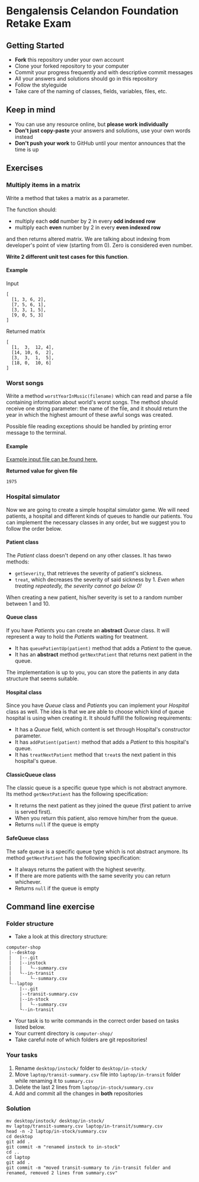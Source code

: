 # Bengalensis Celandon Foundation Retake Exam

## Getting Started

- **Fork** this repository under your own account
- Clone your forked repository to your computer
- Commit your progress frequently and with descriptive commit messages
- All your answers and solutions should go in this repository
- Follow the styleguide
- Take care of the naming of classes, fields, variables, files, etc.

## Keep in mind

- You can use any resource online, but **please work individually**
- **Don't just copy-paste** your answers and solutions,
  use your own words instead
- **Don't push your work** to GitHub until your mentor announces
  that the time is up

## Exercises

### Multiply items in a matrix

Write a method that takes a matrix as a parameter.

The function should:

- multiply each **odd** number by 2 in every **odd indexed row**
- multiply each **even** number by 2 in every **even indexed row**

and then returns altered matrix. We are talking about indexing from
developer's point of view (starting from 0). Zero is considered even number.

**Write 2 different unit test cases for this function**.

#### Example

Input

```text
[
  [1, 3, 6, 2],
  [7, 5, 6, 1],
  [3, 3, 1, 5],
  [9, 0, 5, 3]
]
```

Returned matrix

```text
[
  [1,  3,  12, 4],
  [14, 10, 6,  2],
  [3,  3,  1,  5],
  [18, 0,  10, 6]
]
```

### Worst songs

Write a method `worstYearInMusic(filename)` which can read and parse a file containing information about world's worst songs.
The method should receive one string parameter: the name of the file, and it should return the year
in which the highest amount of these awful songs was created.

Possible file reading exceptions should be handled by printing error message to the terminal.

#### Example

[Example input file can be found here.](./100worst.csv)

**Returned value for given file**

```text
1975
```

### Hospital simulator

Now we are going to create a simple hospital simulator game. We will need
patients, a hospital and different kinds of queues to handle our patients.
You can implement the necessary classes in any order, but we suggest you to
follow the order below.

#### Patient class

The *Patient* class doesn't depend on any other classes.
It has twwo methods:

- `getSeverity`, that retrieves the severity of patient's sickness.
- `treat`, which decreases the severity of said sickness by 1. *Even when treating repeatedly, the severity cannot go below 0!*

When creating a new patient, his/her severity is set to a random number between 1 and 10.

#### Queue class

If you have *Patient*s you can create an **abstract** *Queue* class. It will represent a way to hold the *Patient*s waiting for treatment.

- It has `queuePatientUp(patient)` method that adds a *Patient* to the queue.
- It has an **abstract** method `getNextPatient` that returns next patient in the queue.

The implementation is up to you, you can store the patients in any data structure that seems suitable.

#### Hospital class

Since you have *Queue* class and *Patient*s you can implement your *Hospital*
class as well.  The idea is that we are able to choose which kind of queue
hospital is using when creating it. It should fulfill the following requirements:

- It has a *Queue* field, which content is set through Hospital's constructor parameter.
- It has `addPatient(patient)` method that adds a *Patient* to this hospital's queue.
- It has `treatNextPatient` method that `treat`s the next patient in this hospital's queue.

#### ClassicQueue class

The classic queue is a specific queue type which is not abstract anymore. Its method
`getNextPatient` has the following specification:

- It returns the next patient as they joined the queue (first patient to arrive is served first).
- When you return this patient, also remove him/her from the queue.
- Returns `null` if the queue is empty

#### SafeQueue class

The safe queue is a specific queue type which is not abstract anymore. Its method
`getNextPatient` has the following specification:

- It always returns the patient with the highest severity.
- If there are more patients with the same severity you can return whichever.
- Returns `null` if the queue is empty

## Command line exercise

### Folder structure

- Take a look at this directory structure:

```text
computer-shop
 |--desktop
 |   |--.git
 |   |--instock
 |   |   └--summary.csv
 |   └--in-transit
 |       └--summary.csv
 └--laptop
     |--.git
     |--transit-summary.csv
     |--in-stock
     |   └--summary.csv
     └--in-transit
```

- Your task is to write commands in the correct order based on tasks listed below.
- Your current directory is `computer-shop/`
- Take careful note of which folders are git repositories!

### Your tasks

1. Rename `desktop/instock/` folder to `desktop/in-stock/`
1. Move `laptop/transit-summary.csv` file into `laptop/in-transit` folder while renaming it to `summary.csv`
1. Delete the last 2 lines from `laptop/in-stock/summary.csv`
1. Add and commit all the changes in **both** repositories

### Solution

```text
mv desktop/instock/ desktop/in-stock/
mv laptop/transit-summary.csv laptop/in-transit/summary.csv
head -n -2 laptop/in-stock/summary.csv
cd desktop
git add .
git commit -m "renamed instock to in-stock"
cd ..
cd laptop
git add .
git commit -m "moved transit-summary to /in-transit folder and renamed, removed 2 lines from summary.csv"
```

